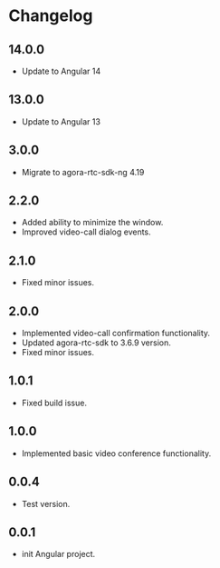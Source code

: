 # Changelog

## 14.0.0
- Update to Angular 14

## 13.0.0
- Update to Angular 13

## 3.0.0
- Migrate to agora-rtc-sdk-ng 4.19

## 2.2.0
 - Added ability to minimize the window.
 - Improved video-call dialog events.

## 2.1.0
 - Fixed minor issues.

## 2.0.0
- Implemented video-call confirmation functionality.
- Updated agora-rtc-sdk to 3.6.9 version.
- Fixed minor issues.

## 1.0.1
- Fixed build issue.

## 1.0.0
- Implemented basic video conference functionality.

## 0.0.4
- Test version.

## 0.0.1
- init Angular project.
